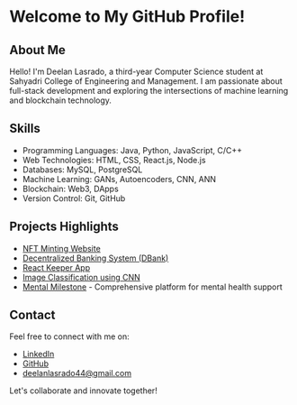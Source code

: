 # Welcome to My GitHub Profile!

## About Me
Hello! I'm Deelan Lasrado, a third-year Computer Science student at Sahyadri College of Engineering and Management. I am passionate about full-stack development and exploring the intersections of machine learning and blockchain technology.

## Skills
- Programming Languages: Java, Python, JavaScript, C/C++
- Web Technologies: HTML, CSS, React.js, Node.js
- Databases: MySQL, PostgreSQL
- Machine Learning: GANs, Autoencoders, CNN, ANN
- Blockchain: Web3, DApps
- Version Control: Git, GitHub

## Projects Highlights
- [NFT Minting Website]([link](https://github.com/DeelanLasrado/NFT-minting-and-purchasing-website))
- [Decentralized Banking System (DBank)]([link](https://github.com/DeelanLasrado/DBANK))
- [React Keeper App]([link](https://github.com/DeelanLasrado/DKeeper-React-Motoko-))
- [Image Classification using CNN]([link](https://github.com/DeelanLasrado/Image-Classification-Using-CNN))
- [Mental Milestone]([link](https://github.com/DeelanLasrado/MentalMilestone)) - Comprehensive platform for mental health support

## Contact
Feel free to connect with me on:
- [LinkedIn](https://www.linkedin.com/in/deelan-lasrado/)
- [GitHub](https://github.com/DeelanLasrado)
- deelanlasrado44@gmail.com

Let's collaborate and innovate together!
